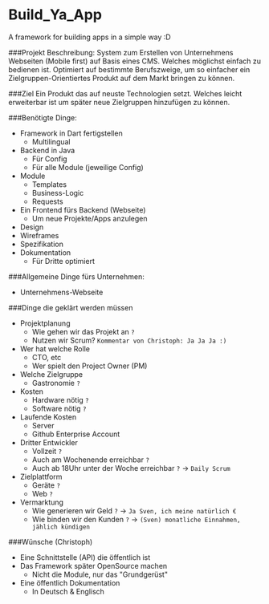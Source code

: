 Build_Ya_App
============

A framework for building apps in a simple way :D

###Projekt Beschreibung:
System zum Erstellen von Unternehmens Webseiten (Mobile first) auf Basis eines CMS. Welches möglichst einfach zu bedienen ist. Optimiert auf bestimmte Berufszweige, um so einfacher ein Zielgruppen-Orientiertes Produkt auf dem Markt bringen zu können.

###Ziel
Ein Produkt das auf neuste Technologien setzt. Welches leicht erweiterbar ist um später neue Zielgruppen hinzufügen zu können.

###Benötigte Dinge:
* Framework in Dart fertigstellen
  * Multilingual 
* Backend in Java
  * Für Config
  * Für alle Module (jeweilige Config)
* Module
  * Templates
  * Business-Logic
  * Requests
* Ein Frontend fürs Backend (Webseite)
  * Um neue Projekte/Apps anzulegen
* Design
* Wireframes
* Spezifikation
* Dokumentation
  * Für Dritte optimiert 

###Allgemeine Dinge fürs Unternehmen:
* Unternehmens-Webseite

###Dinge die geklärt werden müssen
* Projektplanung
  * Wie gehen wir das Projekt an `?`
  * Nutzen wir Scrum? `Kommentar von Christoph: Ja Ja Ja :)`
* Wer hat welche Rolle
  * CTO, etc
  * Wer spielt den Project Owner (PM)
* Welche Zielgruppe
  * Gastronomie `?`
* Kosten 
  * Hardware nötig `?`
  * Software nötig `?`
* Laufende Kosten
  * Server
  * Github Enterprise Account
* Dritter Entwickler
  * Vollzeit `?`
  * Auch am Wochenende erreichbar `?`
  * Auch ab 18Uhr unter der Woche erreichbar `?` -> `Daily Scrum`
* Zielplattform
  * Geräte `?`
  * Web `?`
* Vermarktung 
  * Wie generieren wir Geld `?` -> `Ja Sven, ich meine natürlich €`
  * Wie binden wir den Kunden `?` -> `(Sven) monatliche Einnahmen, jählich kündigen`

###Wünsche (Christoph)
* Eine Schnittstelle (API) die öffentlich ist
* Das Framework später OpenSource machen
  * Nicht die Module, nur das "Grundgerüst"
* Eine öffentlich Dokumentation
  * In Deutsch & Englisch 

